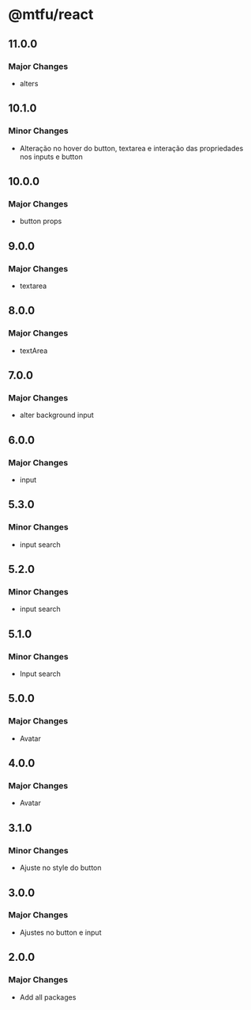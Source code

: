 # @mtfu/react

## 11.0.0

### Major Changes

- alters

## 10.1.0

### Minor Changes

- Alteração no hover do button, textarea e interação das propriedades nos inputs e button

## 10.0.0

### Major Changes

- button props

## 9.0.0

### Major Changes

- textarea

## 8.0.0

### Major Changes

- textArea

## 7.0.0

### Major Changes

- alter background input

## 6.0.0

### Major Changes

- input

## 5.3.0

### Minor Changes

- input search

## 5.2.0

### Minor Changes

- input search

## 5.1.0

### Minor Changes

- Input search

## 5.0.0

### Major Changes

- Avatar

## 4.0.0

### Major Changes

- Avatar

## 3.1.0

### Minor Changes

- Ajuste no style do button

## 3.0.0

### Major Changes

- Ajustes no button e input

## 2.0.0

### Major Changes

- Add all packages
